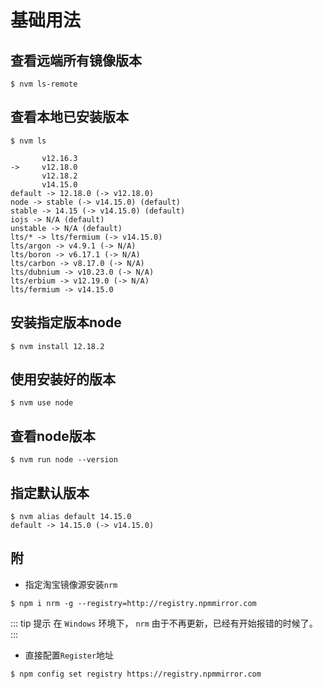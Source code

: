 # 基础用法

## 查看远端所有镜像版本

```shell
$ nvm ls-remote
```

## 查看本地已安装版本

```shell
$ nvm ls

       v12.16.3
->     v12.18.0
       v12.18.2
       v14.15.0
default -> 12.18.0 (-> v12.18.0)
node -> stable (-> v14.15.0) (default)
stable -> 14.15 (-> v14.15.0) (default)
iojs -> N/A (default)
unstable -> N/A (default)
lts/* -> lts/fermium (-> v14.15.0)
lts/argon -> v4.9.1 (-> N/A)
lts/boron -> v6.17.1 (-> N/A)
lts/carbon -> v8.17.0 (-> N/A)
lts/dubnium -> v10.23.0 (-> N/A)
lts/erbium -> v12.19.0 (-> N/A)
lts/fermium -> v14.15.0
```

## 安装指定版本node

```shell
$ nvm install 12.18.2
```

## 使用安装好的版本

```shell
$ nvm use node
```

## 查看node版本

```shell
$ nvm run node --version
```

## 指定默认版本

```shell
$ nvm alias default 14.15.0
default -> 14.15.0 (-> v14.15.0)
```

## 附

* 指定淘宝镜像源安装`nrm`

```shell
$ npm i nrm -g --registry=http://registry.npmmirror.com
```

::: tip 提示
在 `Windows` 环境下， `nrm` 由于不再更新，已经有开始报错的时候了。
:::

* 直接配置`Register`地址

```shell
$ npm config set registry https://registry.npmmirror.com
```
